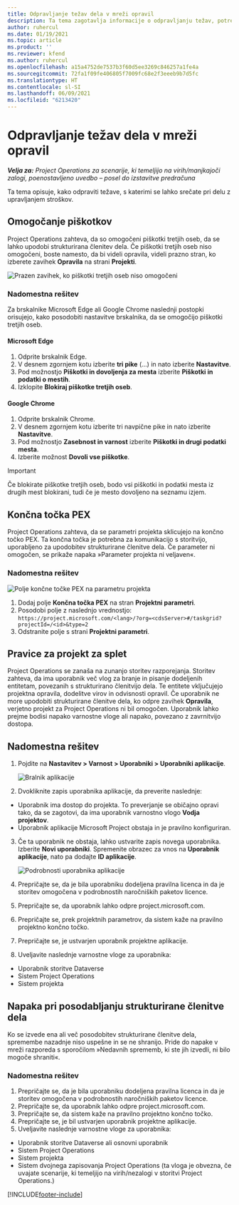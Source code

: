 ```yaml
---
title: Odpravljanje težav dela v mreži opravil
description: Ta tema zagotavlja informacije o odpravljanju težav, potrebne pri delu v mreži opravil.
author: ruhercul
ms.date: 01/19/2021
ms.topic: article
ms.product: ''
ms.reviewer: kfend
ms.author: ruhercul
ms.openlocfilehash: a15a4752de7537b3f60d5ee3269c846257a1fe4a
ms.sourcegitcommit: 72fa1f09fe406805f7009fc68e2f3eeeb9b7d5fc
ms.translationtype: HT
ms.contentlocale: sl-SI
ms.lasthandoff: 06/09/2021
ms.locfileid: "6213420"
---
```

# <a name="troubleshoot-working-in-the-task-grid"></a>Odpravljanje težav dela v mreži opravil 

_**Velja za:** Project Operations za scenarije, ki temeljijo na virih/manjkajoči zalogi, poenostavljeno uvedbo – posel do izstavitve predračuna_

Ta tema opisuje, kako odpraviti težave, s katerimi se lahko srečate pri delu z upravljanjem stroškov.

## <a name="enable-cookies"></a>Omogočanje piškotkov

Project Operations zahteva, da so omogočeni piškotki tretjih oseb, da se lahko upodobi strukturirana členitev dela. Če piškotki tretjih oseb niso omogočeni, boste namesto, da bi videli opravila, videli prazno stran, ko izberete zavihek **Opravila** na strani **Projekti**.

![Prazen zavihek, ko piškotki tretjih oseb niso omogočeni](media/blankschedule.png)


### <a name="workaround"></a>Nadomestna rešitev
Za brskalnike Microsoft Edge ali Google Chrome naslednji postopki orisujejo, kako posodobiti nastavitve brskalnika, da se omogočijo piškotki tretjih oseb.

#### <a name="microsoft-edge"></a>Microsoft Edge

1. Odprite brskalnik Edge.
2. V desnem zgornjem kotu izberite **tri pike** (...) in nato izberite **Nastavitve**.
3. Pod možnostjo **Piškotki in dovoljenja za mesta** izberite **Piškotki in podatki o mestih**.
4. Izklopite **Blokiraj piškotke tretjih oseb**.

#### <a name="google-chrome"></a>Google Chrome

1. Odprite brskalnik Chrome.
2. V desnem zgornjem kotu izberite tri navpične pike in nato izberite **Nastavitve**.
3. Pod možnostjo **Zasebnost in varnost** izberite **Piškotki in drugi podatki mesta**.
4. Izberite možnost **Dovoli vse piškotke**.

> [!IMPORTANT]
> Če blokirate piškotke tretjih oseb, bodo vsi piškotki in podatki mesta iz drugih mest blokirani, tudi če je mesto dovoljeno na seznamu izjem.

## <a name="pex-endpoint"></a>Končna točka PEX

Project Operations zahteva, da se parametri projekta sklicujejo na končno točko PEX. Ta končna točka je potrebna za komunikacijo s storitvijo, uporabljeno za upodobitev strukturirane členitve dela. Če parameter ni omogočen, se prikaže napaka »Parameter projekta ni veljaven«. 

### <a name="workaround"></a>Nadomestna rešitev
 ![Polje končne točke PEX na parametru projekta](media/projectparameter.png)

1. Dodaj polje **Končna točka PEX** na stran **Projektni parametri**.
2. Posodobi polje z naslednjo vrednostjo: `https://project.microsoft.com/<lang>/?org=<cdsServer>#/taskgrid?projectId=/<id>&type=2`
3. Odstranite polje s strani **Projektni parametri**.

## <a name="privileges-for-project-for-the-web"></a>Pravice za projekt za splet

Project Operations se zanaša na zunanjo storitev razporejanja. Storitev zahteva, da ima uporabnik več vlog za branje in pisanje dodeljenih entitetam, povezanih s strukturirano členitvijo dela. Te entitete vključujejo projektna opravila, dodelitve virov in odvisnosti opravil. Če uporabnik ne more upodobiti strukturirane členitve dela, ko odpre zavihek **Opravila**, verjetno projekt za Project Operations ni bil omogočen. Uporabnik lahko prejme bodisi napako varnostne vloge ali napako, povezano z zavrnitvijo dostopa.


## <a name="workaround"></a>Nadomestna rešitev

1. Pojdite na **Nastavitev > Varnost > Uporabniki > Uporabniki aplikacije**.  

   ![Bralnik aplikacije](media/applicationuser.jpg)
   
2. Dvokliknite zapis uporabnika aplikacije, da preverite naslednje:

 - Uporabnik ima dostop do projekta. To preverjanje se običajno opravi tako, da se zagotovi, da ima uporabnik varnostno vlogo **Vodja projektov**.
 - Uporabnik aplikacije Microsoft Project obstaja in je pravilno konfiguriran.
 
3. Če ta uporabnik ne obstaja, lahko ustvarite zapis novega uporabnika. Izberite **Novi uporabniki**. Spremenite obrazec za vnos na **Uporabnik aplikacije**, nato pa dodajte **ID aplikacije**.

   ![Podrobnosti uporabnika aplikacije](media/applicationuserdetails.jpg)

4. Prepričajte se, da je bila uporabniku dodeljena pravilna licenca in da je storitev omogočena v podrobnostih naročniških paketov licence.
5. Prepričajte se, da uporabnik lahko odpre project.microsoft.com.
6. Prepričajte se, prek projektnih parametrov, da sistem kaže na pravilno projektno končno točko.
7. Prepričajte se, je ustvarjen uporabnik projektne aplikacije.
8. Uveljavite naslednje varnostne vloge za uporabnika:

  - Uporabnik storitve Dataverse
  - Sistem Project Operations
  - Sistem projekta

## <a name="error-when-updating-the-work-breakdown-structure"></a>Napaka pri posodabljanju strukturirane členitve dela

Ko se izvede ena ali več posodobitev strukturirane členitve dela, spremembe nazadnje niso uspešne in se ne shranijo. Pride do napake v mreži razporeda s sporočilom »Nedavnih sprememb, ki ste jih izvedli, ni bilo mogoče shraniti«.

### <a name="workaround"></a>Nadomestna rešitev

1. Prepričajte se, da je bila uporabniku dodeljena pravilna licenca in da je storitev omogočena v podrobnostih naročniških paketov licence.
2. Prepričajte se, da uporabnik lahko odpre project.microsoft.com.
3. Prepričajte se, da sistem kaže na pravilno projektno končno točko.
4. Prepričajte se, je bil ustvarjen uporabnik projektne aplikacije.
5. Uveljavite naslednje varnostne vloge za uporabnika:
  
  - Uporabnik storitve Dataverse ali osnovni uporabnik
  - Sistem Project Operations
  - Sistem projekta
  - Sistem dvojnega zapisovanja Project Operations (ta vloga je obvezna, če uvajate scenarije, ki temeljijo na virih/nezalogi v storitvi Project Operations.)


[!INCLUDE[footer-include](../includes/footer-banner.md)]
